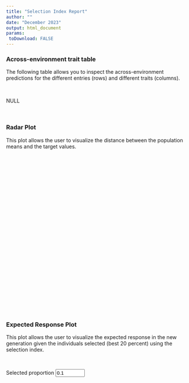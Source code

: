 ```yaml
---
title: "Selection Index Report"
author: ""
date: "December 2023"
output: html_document
params:
 toDownload: FALSE
---
```








### Across-environment trait table

The following table allows you to inspect the across-environment predictions for the different entries (rows) and different traits (columns).

<p>&nbsp;</p>

NULL
<!--html_preserve--><div class="datatables html-widget html-widget-output shiny-report-size html-fill-item" id="indexDesireApp_1-out0b27e0424d0205f0" style="width:100%;height:auto;"></div><!--/html_preserve-->

<p>&nbsp;</p>

### Radar Plot

This plot allows the user to visualize the distance between the population means and the target values.

<p>&nbsp;</p>

<!--html_preserve--><div class="plotly html-widget html-widget-output shiny-report-size shiny-report-theme html-fill-item" id="indexDesireApp_1-outd01abab19415b01d" style="width:100%;height:400px;"></div><!--/html_preserve-->


### Expected Response Plot

This plot allows the user to visualize the expected response in the new generation given the individuals selected (best 20 percent) using the selection index.

<p>&nbsp;</p>

<!--html_preserve--><div class="form-group shiny-input-container">
<label class="control-label" id="indexDesireApp_1-proportionTrait-label" for="indexDesireApp_1-proportionTrait">Selected proportion</label>
<input id="indexDesireApp_1-proportionTrait" type="number" class="shiny-input-number form-control" value="0.1" min="0.001" max="1" step="0.05"/>
</div><!--/html_preserve-->

<!--html_preserve--><div class="shiny-plot-output html-fill-item" id="indexDesireApp_1-out3d720b832221249b" style="width:100%;height:400px;"></div><!--/html_preserve-->


